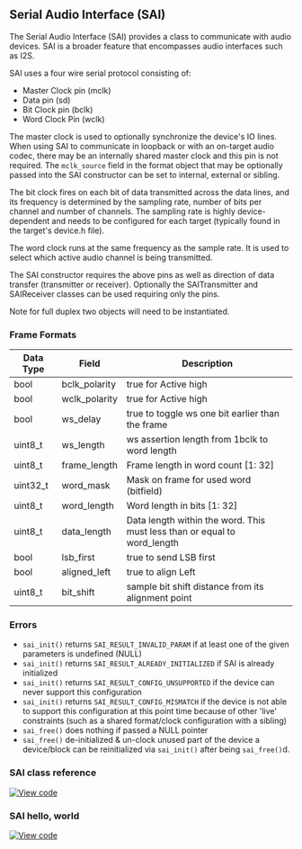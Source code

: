 ## Serial Audio Interface (SAI)

The Serial Audio Interface (SAI) provides a class to communicate with audio devices. SAI is a broader feature that encompasses audio interfaces such as I2S.

SAI uses a four wire serial protocol consisting of:
  * Master Clock pin  (mclk)
  * Data pin          (sd)
  * Bit Clock pin     (bclk)
  * Word Clock Pin    (wclk)

The master clock is used to optionally synchronize the device's IO lines. When using SAI to communicate in loopback or with an on-target audio codec, there may be an internally shared master clock and this pin is not required. The `mclk_source` field in the format object that may be optionally passed into the SAI constructor can be set to internal, external or sibling.

The bit clock fires on each bit of data transmitted across the data lines, and its frequency is determined by the sampling rate, number of bits per channel and number of channels. The sampling rate is highly device-dependent and needs to be configured for each target (typically found in the target's device.h file).

The word clock runs at the same frequency as the sample rate. It is used to select which active audio channel is being transmitted.

The SAI constructor requires the above pins as well as direction of data transfer (transmitter or receiver). Optionally the SAITransmitter and SAIReceiver classes can be used requiring only the pins.

Note for full duplex two objects will need to be instantiated.

### Frame Formats
| Data Type | Field | Description |
|-----------|-------|-------------|
| bool      | bclk_polarity | true for Active high                                                     |
| bool      | wclk_polarity | true for Active high                                                     |
| bool      | ws_delay      | true to toggle ws one bit earlier than the frame                         |
| uint8_t   | ws_length     | ws assertion length from 1bclk to word length                            |
| uint8_t   | frame_length  | Frame length in word count [1: 32]                                       |
| uint32_t  | word_mask     | Mask on frame for used word (bitfield)                                   |
| uint8_t   | word_length   | Word length in bits [1: 32]                                              |
| uint8_t   | data_length   | Data length within the word. This must less than or equal to word_length |
| bool      | lsb_first     | true to send LSB first                                                   |
| bool      | aligned_left  | true to align Left                                                       |
| uint8_t   | bit_shift     | sample bit shift distance from its alignment point                       |

### Errors

 * `sai_init()` returns `SAI_RESULT_INVALID_PARAM`  if at least one of the given parameters is undefined (NULL)
 * `sai_init()` returns `SAI_RESULT_ALREADY_INITIALIZED` if SAI is already initialized
 * `sai_init()` returns `SAI_RESULT_CONFIG_UNSUPPORTED` if the device can never support this configuration
 * `sai_init()` returns `SAI_RESULT_CONFIG_MISMATCH` if the device is not able to support this configuration at this point time because of other 'live' constraints
 (such as a shared format/clock configuration with a sibling)
 * `sai_free()` does nothing if passed a NULL pointer
 * `sai_free()` de-initialized & un-clock unused part of the device a device/block can be reinitialized via `sai_init()` after being `sai_free()`d.

### SAI class reference

[![View code](https://www.mbed.com/embed/?type=library)](http://os-doc-builder.test.mbed.com/docs/development/mbed-os-api-doxy/classmbed_1_1_sai.html)

### SAI hello, world

[![View code](https://www.mbed.com/embed/?url=https://os.mbed.com/teams/mbed_example/code/SAI_HelloWorld/)](https://os.mbed.com/teams/mbed_example/code/SAI_HelloWorld/file/fa13d56ff9ff/main.cpp)
